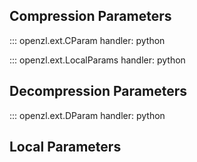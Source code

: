 ## Compression Parameters

::: openzl.ext.CParam
    handler: python

::: openzl.ext.LocalParams
    handler: python

## Decompression Parameters

::: openzl.ext.DParam
    handler: python

## Local Parameters
